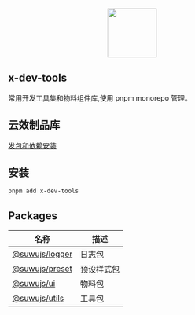<br>

<p align="center">
<img src="https://api.iconify.design/fluent-emoji:dog-face.svg" style="width:100px;" />
</p>

## x-dev-tools

常用开发工具集和物料组件库,使用 pnpm monorepo 管理。

## 云效制品库

[发包和依赖安装](https://packages.aliyun.com/npm/npm-registry/guide)

## 安装

```bash
pnpm add x-dev-tools
```

## Packages

|名称|描述|
|---|---|
|[@suwujs/logger](https://github.com/sukbearai/x-dev-tools/blob/main/packages/logger)| 日志包 |
|[@suwujs/preset](https://github.com/sukbearai/x-dev-tools/blob/main/packages/preset)| 预设样式包 |
|[@suwujs/ui](https://github.com/sukbearai/x-dev-tools/blob/main/packages/ui)| 物料包 |
|[@suwujs/utils](https://github.com/sukbearai/x-dev-tools/blob/main/packages/utils)| 工具包 |
